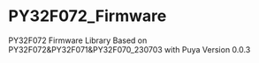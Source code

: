 # PY32F072_Firmware

PY32F072 Firmware Library Based on PY32F072&PY32F071&PY32F070_230703 with Puya Version 0.0.3
